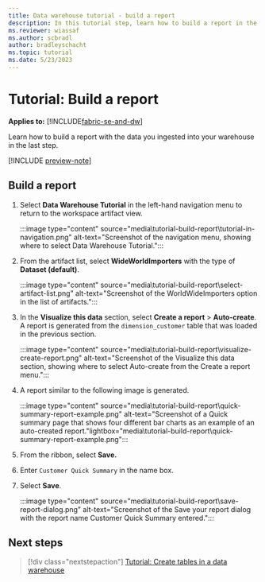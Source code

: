 ```yaml
---
title: Data warehouse tutorial - build a report
description: In this tutorial step, learn how to build a report in the Data Hub with the data you ingested into your warehouse in the last step.
ms.reviewer: wiassaf
ms.author: scbradl
author: bradleyschacht
ms.topic: tutorial
ms.date: 5/23/2023
---
```


# Tutorial: Build a report

**Applies to:** [!INCLUDE[fabric-se-and-dw](includes/applies-to-version/fabric-se-and-dw.md)]

Learn how to build a report with the data you ingested into your warehouse in the last step.

[!INCLUDE [preview-note](../includes/preview-note.md)]

## Build a report

1. Select **Data Warehouse Tutorial** in the left-hand navigation menu to return to the workspace artifact view.

   :::image type="content" source="media\tutorial-build-report\tutorial-in-navigation.png" alt-text="Screenshot of the navigation menu, showing where to select Data Warehouse Tutorial.":::

1. From the artifact list, select **WideWorldImporters** with the type of **Dataset (default)**.

   :::image type="content" source="media\tutorial-build-report\select-artifact-list.png" alt-text="Screenshot of the WorldWideImporters option in the list of artifacts.":::

1. In the **Visualize this data** section, select **Create a report** > **Auto-create**. A report is generated from the `dimension_customer` table that was loaded in the previous section.

   :::image type="content" source="media\tutorial-build-report\visualize-create-report.png" alt-text="Screenshot of the Visualize this data section, showing where to select Auto-create from the Create a report menu.":::

1. A report similar to the following image is generated.

   :::image type="content" source="media\tutorial-build-report\quick-summary-report-example.png" alt-text="Screenshot of a Quick summary page that shows four different bar charts as an example of an auto-created report."lightbox="media\tutorial-build-report\quick-summary-report-example.png":::

1. From the ribbon, select **Save.**

1. Enter `Customer Quick Summary` in the name box.

1. Select **Save**.

   :::image type="content" source="media\tutorial-build-report\save-report-dialog.png" alt-text="Screenshot of the Save your report dialog with the report name Customer Quick Summary entered.":::

## Next steps

> [!div class="nextstepaction"]
> [Tutorial: Create tables in a data warehouse](tutorial-create-tables.md)